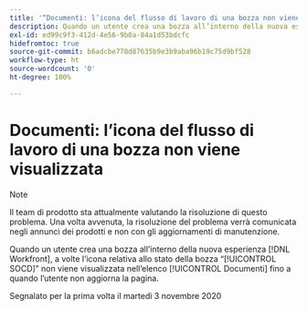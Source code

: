 ```yaml
---
title: '“Documenti: l’icona del flusso di lavoro di una bozza non viene visualizzata”'
description: Quando un utente crea una bozza all’interno della nuova esperienza [!DNL Workfront] , a volte l’icona relativa allo stato della bozza “SOCD” non viene visualizzata nell’elenco Documenti fino a quando l’utente non aggiorna la pagina.
exl-id: ed99c9f3-412d-4e56-9b0a-84a1d53bdcfc
hidefromtoc: true
source-git-commit: b6adcbe778d87635b9e3b9aba96b19c75d9bf528
workflow-type: ht
source-wordcount: '0'
ht-degree: 100%

---
```


# Documenti: l’icona del flusso di lavoro di una bozza non viene visualizzata

<!--Converted to story-->

>[!NOTE]
>
>Il team di prodotto sta attualmente valutando la risoluzione di questo problema. Una volta avvenuta, la risoluzione del problema verrà comunicata negli annunci dei prodotti e non con gli aggiornamenti di manutenzione.

Quando un utente crea una bozza all’interno della nuova esperienza [!DNL Workfront], a volte l’icona relativa allo stato della bozza “[!UICONTROL SOCD]” non viene visualizzata nell’elenco [!UICONTROL Documenti] fino a quando l’utente non aggiorna la pagina.

Segnalato per la prima volta il martedì 3 novembre 2020
